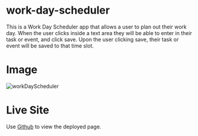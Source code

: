 # work-day-scheduler
This is a Work Day Scheduler app that allows a user to plan out their work day.
When the user clicks inside a text area they will be able to enter in their task or event, and click save. Upon the user clicking save, their task or event will be saved to that time slot.

# Image

![workDayScheduler](https://user-images.githubusercontent.com/42852900/188049840-7d0ead6d-3a80-4260-a7e1-f238cb99ca83.png)

# Live Site

Use [Github](https://ninobrown585.github.io/work-day-scheduler/) to view the deployed page.